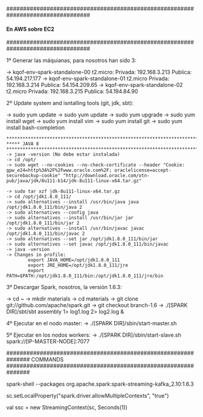 #################################################################################
#### En AWS sobre EC2
#################################################################################

1º Generar las máquianas, para nosotros han sido 3:

  ->  kqof-env-spark-standalone-00 t2.micro:
          Privada: 192.168.3.213
          Publica: 54.194.217.177
  ->  kqof-env-spark-standalone-01 t2.micro
          Privada: 192.168.3.214
          Publica: 54.154.209.65
  ->  kqof-env-spark-standalone-02 t2.micro
          Privada: 192.168.3.215
          Publica: 54.194.84.90

2º Update system and isntalling tools (git, jdk, sbt):
  
  -> sudo yum update
  -> sudo yum update
  -> sudo yum upgrade
  -> sudo yum install wget
  -> sudo yum install vim
  -> sudo yum install git
  -> sudo yum install bash-completion

    ******************************************************************************************
    ***** JAVA 8
    ******************************************************************************************
    -> java -version (No debe estar instalada)
    -> cd /opt/
    -> sudo wget --no-cookies --no-check-certificate --header "Cookie: gpw_e24=http%3A%2F%2Fwww.oracle.com%2F; oraclelicense=accept-securebackup-cookie" "http://download.oracle.com/otn-pub/java/jdk/8u111-b14/jdk-8u111-linux-x64.tar.gz"

    -> sudo tar xzf jdk-8u111-linux-x64.tar.gz
    -> cd /opt/jdk1.8.0_111/
    -> sudo alternatives --install /usr/bin/java java /opt/jdk1.8.0_111/bin/java 2
    -> sudo alternatives --config java
    -> sudo alternatives --install /usr/bin/jar jar /opt/jdk1.8.0_111/bin/jar 2
    -> sudo alternatives --install /usr/bin/javac javac /opt/jdk1.8.0_111/bin/javac 2
    -> sudo alternatives --set jar /opt/jdk1.8.0_111/bin/jar
    -> sudo alternatives --set javac /opt/jdk1.8.0_111/bin/javac
    -> java -version
    -> Changes in profile:
            export JAVA_HOME=/opt/jdk1.8.0_111
            export JRE_HOME=/opt/jdk1.8.0_111/jre
            export PATH=$PATH:/opt/jdk1.8.0_111/bin:/opt/jdk1.8.0_111/jre/bin

3º Descargar Spark, nosotros, la versión 1.6.3:
  
  -> cd ~
  -> mkdir materials
  -> cd materials
  -> git clone git://github.com/apache/spark.git
  -> git checkout branch-1.6
  -> ./[SPARK DIR]/sbt/sbt assembly 1> log1.log 2> log2.log &

4º Ejecutar en el nodo master:
  -> ./[SPARK DIR]/sbin/start-master.sh 

5º Ejecutar en los nodos workers:
  -> ./[SPARK DIR]/sbin/start-slave.sh spark://[IP-MASTER-NODE]:7077 




###############################################################
COMMANDS
###############################################################

spark-shell --packages org.apache.spark:spark-streaming-kafka_2.10:1.6.3

sc.setLocalProperty("spark.driver.allowMultipleContexts", "true")

val ssc = new StreamingContext(sc, Seconds(1))

